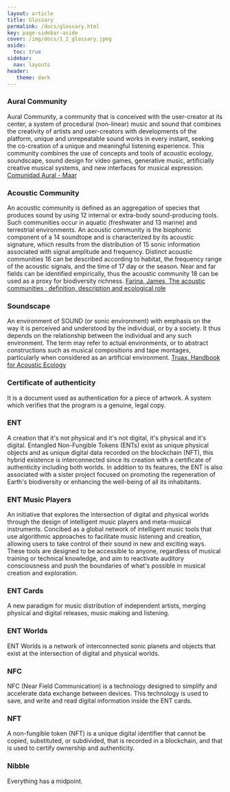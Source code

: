 ```yaml
---
layout: article
title: Glossary
permalink: /docs/glossary.html
key: page-sidebar-aside
cover: /img/docs/1_2_glossary.jpeg
aside:
  toc: true
sidebar:
  nav: layouts
header:
   theme: dark
---
```



### Aural Community 
Aural Community, a community that is conceived with the user-creator at its center, a system of procedural (non-linear) music and sound that combines the creativity of artists and user-creators with developments of the platform, unique and unrepeatable sound works in every instant, seeking the co-creation of a unique and meaningful listening experience. This community combines the use of concepts and tools of acoustic ecology, soundscape, sound design for video games, generative music, artificially creative musical systems, and new interfaces for musical expression. <a href="[https://archive.org/details/comunidad-aural-independent-v-1/mode/2up]" target="_blank">Comunidad Aural - Maar</a> 


### Acoustic Community 
An acoustic community is defined as an aggregation of species that produces sound by using 12 internal or extra-body sound-producing tools. Such communities occur in aquatic (freshwater and 13 marine) and terrestrial environments. An acoustic community is the biophonic component of a 14 soundtope and is characterized by its acoustic signature, which results from the distribution of 15 sonic information associated with signal amplitude and frequency. Distinct acoustic communities 16 can be described according to habitat, the frequency range of the acoustic signals, and the time of 17 day or the season. Near and far fields can be identified empirically, thus the acoustic community 18 can be used as a proxy for biodiversity richness. <a href="[https://usir.salford.ac.uk/id/eprint/39080/13/BIO-D-15-00183R2%20cropped%20(3).pdf]" target="_blank">Farina, James, The acoustic communities : definition,
description and ecological role</a>

### Soundscape 
An environment of SOUND (or sonic environment) with emphasis on the way it is perceived and understood by the individual, or by a society. It thus depends on the relationship between the individual and any such environment. The term may refer to actual environments, or to abstract constructions such as musical compositions and tape montages, particularly when considered as an artificial environment. <a href="https://www.sfu.ca/sonic-studio-webdav/handbook/Soundscape.html" target="_blank">Truax, Handbook for Acoustic Ecology</a>


### Certificate of authenticity 
It is a document used as authentication for a piece of artwork. A system which verifies that the program is a genuine, legal copy. 

### ENT 
A creation that it's not physical and it's not digital, it's physical and it's digital. Entangled Non-Fungible Tokens (ENTs) exist as unique physical objects and as unique digital data recorded on the blockchain (NFT), this hybrid existence is interconnected since its creation with a certificate of authenticity including both worlds. In addition to its features, the ENT is also associated with a sister project focused on promoting the regeneration of Earth's biodiversity or enhancing the well-being of all its inhabitants. 

### ENT Music Players 

An initiative that explores the intersection of digital and physical worlds through the design of intelligent music players and meta-musical instruments. 
Concibed as a global network of intelligent music tools that use algorithmic approaches to facilitate music listening and creation, allowing users to take control of their sound in new and exciting ways. These tools are designed to be accessible to anyone, regardless of musical training or technical knowledge, and aim to reactivate auditory consciousness and push the boundaries of what's possible in musical creation and exploration. 

### ENT Cards
A new paradigm for music distribution of independent artists, merging physical and digital releases, music making and listening. 

### ENT Worlds
ENT Worlds is a network of interconnected sonic planets and objects that exist at the intersection of digital and physical worlds. 

### NFC
NFC (Near Field Communication) is a technology designed to simplify and accelerate data exchange between devices. This technology is used to save, and write and read digital information inside the ENT cards.  

### NFT 
A non-fungible token (NFT) is a unique digital identifier that cannot be copied, substituted, or subdivided, that is recorded in a blockchain, and that is used to certify ownership and authenticity. 

### Nibble 
Everything has a midpoint. 
